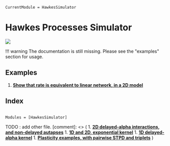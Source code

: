 ```@meta
CurrentModule = HawkesSimulator
```

# Hawkes Processes Simulator

[![](https://img.shields.io/static/v1?logo=GitHub&label=Open%20on%20GitHub&message=HawkesSimulator.jl&color=blue)](https://github.com/dylanfesta/HawkesSimulator.jl)

!!! warning
    The documentation is still missing. Please see the "examples" section for usage.

## Examples

1. [**Show that rate is equivalent to linear network, in a 2D model**](./hawkes_vs_2D_linear.md)

## Index

```@index
```

```@autodocs
Modules = [HawkesSimulator]
```

TODO : add other  file.
[comment]: <> ( 1. [**2D delayed-alpha interactions, and non-delayed autapses**](./2d_delay_autapses.md) 1. [**1D and 2D, exponential kernel**](./exp_1and2D.md) 1. [**1D delayed-alpha kernel**](./alphadelay.md) 1. [**Plasticity examples, with pairwise STPD and triplets**](./plasticty_STDP.md) )
